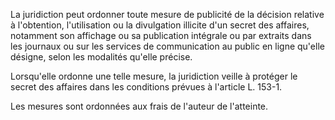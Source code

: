 La juridiction peut ordonner toute mesure de publicité de la décision relative à l'obtention, l'utilisation ou la divulgation illicite d'un secret des affaires, notamment son affichage ou sa publication intégrale ou par extraits dans les journaux ou sur les services de communication au public en ligne qu'elle désigne, selon les modalités qu'elle précise.

Lorsqu'elle ordonne une telle mesure, la juridiction veille à protéger le secret des affaires dans les conditions prévues à l'article L. 153-1.

Les mesures sont ordonnées aux frais de l'auteur de l'atteinte.
